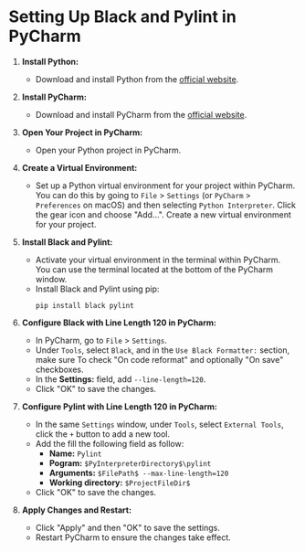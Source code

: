 # Setting Up Black and Pylint in PyCharm

1. **Install Python:**
   - Download and install Python from the [official website](https://www.python.org/downloads/).

2. **Install PyCharm:**
   - Download and install PyCharm from the [official website](https://www.jetbrains.com/pycharm/download/).

3. **Open Your Project in PyCharm:**
   - Open your Python project in PyCharm.

4. **Create a Virtual Environment:**
   - Set up a Python virtual environment for your project within PyCharm. You can do this by going to `File` > `Settings` (or `PyCharm` > `Preferences` on macOS) and then selecting `Python Interpreter`. Click the gear icon and choose "Add...". Create a new virtual environment for your project.

5. **Install Black and Pylint:**
   - Activate your virtual environment in the terminal within PyCharm. You can use the terminal located at the bottom of the PyCharm window.
   - Install Black and Pylint using pip:
     ```shell
     pip install black pylint
     ```

6. **Configure Black with Line Length 120 in PyCharm:**
   - In PyCharm, go to `File` > `Settings`.
   - Under `Tools`, select `Black`, and in the `Use Black Formatter:` section, make sure To check "On code reformat" and optionally "On save" checkboxes.
   - In the **Settings:** field, add `--line-length=120`.
   - Click "OK" to save the changes.

7. **Configure Pylint with Line Length 120 in PyCharm:**
   - In the same `Settings` window, under `Tools`, select `External Tools`, click the `+` button to add a new tool.
   - Add the fill the following field as follow:
      - **Name:** `Pylint`
      - **Pogram:** `$PyInterpreterDirectory$\pylint`
      - **Arguments:** `$FilePath$ --max-line-length=120`
      - **Working directory:** `$ProjectFileDir$`
   - Click "OK" to save the changes.

8. **Apply Changes and Restart:**
   - Click "Apply" and then "OK" to save the settings.
   - Restart PyCharm to ensure the changes take effect.